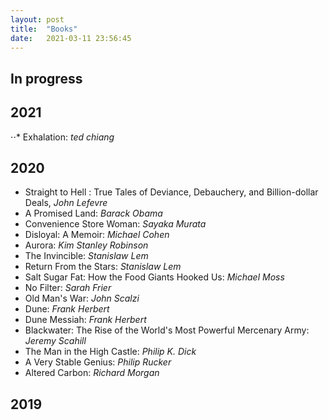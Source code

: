 ```yaml
---
layout: post
title:  "Books"
date:   2021-03-11 23:56:45
---
```

## In progress

## 2021

⋅⋅* Exhalation: *ted chiang*

## 2020

* Straight to Hell : True Tales of Deviance, Debauchery, and Billion-dollar Deals, *John Lefevre*
* A Promised Land:  *Barack Obama*
* Convenience Store Woman: *Sayaka Murata*
* Disloyal: A Memoir: *Michael Cohen*
* Aurora: *Kim Stanley Robinson*
* The Invincible: *Stanislaw Lem*
* Return From the Stars: *Stanislaw Lem*
* Salt Sugar Fat: How the Food Giants Hooked Us: *Michael Moss*
* No Filter: *Sarah Frier*
* Old Man's War: *John Scalzi*
* Dune: *Frank Herbert*
* Dune Messiah: *Frank Herbert*
* Blackwater: The Rise of the World's Most Powerful Mercenary Army: *Jeremy Scahill*
* The Man in the High Castle: *Philip K. Dick*
* A Very Stable Genius: *Philip Rucker*
* Altered Carbon: *Richard Morgan*

## 2019



## 
